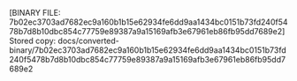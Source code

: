 [BINARY FILE: 7b02ec3703ad7682ec9a160b1b15e62934fe6dd9aa1434bc0151b73fd240f5478b7d8b10dbc854c77759e89387a9a15169afb3e67961eb86fb95dd7689e2]
Stored copy: docs/converted-binary/7b02ec3703ad7682ec9a160b1b15e62934fe6dd9aa1434bc0151b73fd240f5478b7d8b10dbc854c77759e89387a9a15169afb3e67961eb86fb95dd7689e2
